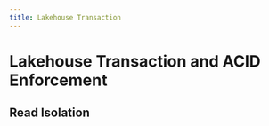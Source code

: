 ```yaml
---
title: Lakehouse Transaction
---
```


# Lakehouse Transaction and ACID Enforcement

## Read Isolation

